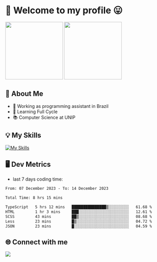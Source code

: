 # 🎉 Welcome to my profile 😛

<div>
  <img height="180em" src="https://github-readme-stats.vercel.app/api?username=VinicciusSantos&show_icons=true&icon_color=fff&include_all_commits=true&count_private=true&bg_color=30,000,000&title_color=fff&text_color=fff"/>
  <img height="180em" src="https://github-readme-stats.vercel.app/api/top-langs/?username=VinicciusSantos&langs_count=8&layout=compact&include_all_commits=true&count_private=true&bg_color=30,000,000&title_color=fff&text_color=fff"/>
</div>

## 📖 About Me
- 🔭 Working as programming assistant in Brazil
- 🌱 Learning Full Cycle
- 📚 Computer Science at UNIP

## 💡 My Skills

[![My Skills](https://skills.thijs.gg/icons?i=angular,react,styledcomponents,jest,html,css,sass,bootstrap,ts,js,go,nodejs,express,nestjs,git,c,py,postgres,mysql,sqlite,docker,graphql)](https://github.com/VinicciusSantos)

## 🖥️ Dev Metrics

- last 7 days coding time:

<!--START_SECTION:waka-->

```txt
From: 07 December 2023 - To: 14 December 2023

Total Time: 8 hrs 15 mins

TypeScript   5 hrs 12 mins   ███████████████▒░░░░░░░░░   61.68 %
HTML         1 hr 3 mins     ███░░░░░░░░░░░░░░░░░░░░░░   12.61 %
SCSS         43 mins         ██▒░░░░░░░░░░░░░░░░░░░░░░   08.68 %
Less         23 mins         █▒░░░░░░░░░░░░░░░░░░░░░░░   04.72 %
JSON         23 mins         █░░░░░░░░░░░░░░░░░░░░░░░░   04.59 %
```

<!--END_SECTION:waka-->

## 🌐 Connect with me

<a href="https://www.linkedin.com/in/vinicius-guedes-b817aa223/"><img src="https://img.shields.io/badge/LinkedIn-0077B5?style=for-the-badge&logo=linkedin&logoColor=white"/></a>

